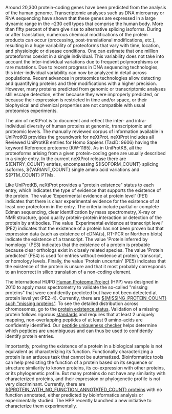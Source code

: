 
Around 20,300 protein-coding genes have been predicted from the analysis of the human genome. Transcriptomic analyses such as DNA microarray or RNA sequencing have shown that these genes are expressed in a large dynamic range in the &#126;230 cell types that comprise the human body. More than fifty percent of them give rise to alternative splicing isoforms. During or after translation, numerous chemical modifications of the protein products can occur (processing, post-translational modifications, etc.), resulting in a huge variability of proteoforms that vary with time, location, and physiologic or disease conditions. One can estimate that one million proteoforms coexist in a single individual. This variability does not take into account the inter-individual variations due to frequent polymorphisms or rare mutations. Due to recent progress in DNA sequencing technologies, this inter-individual variability can now be analyzed in detail across populations. Recent advances in proteomics technologies allow detecting and quantifying proteins and their modifications with a higher precision. However, many proteins predicted from genomic or transcriptomic analyses still escape detection, either because they were improperly predicted, or because their expression is restricted in time and/or space, or their biophysical and chemical properties are not compatible with usual proteomics experiments.

The aim of neXtProt is to document and reflect the inter- and intra-individual diversity of human proteins at genomic, transcriptomic and proteomic levels. The manually reviewed corpus of information available in UniProtKB provides the groundwork for neXtProt. neXtProt includes all Reviewed UniProtKB entries for Homo Sapiens (TaxID: 9606) having the keyword Reference proteome (KW-1185). As in UniProtKB, all the proteoforms arising from a given protein-coding gene are usually described in a single entry. In the current neXtProt release there are ${ENTRY_COUNT} entries, encompassing ${ISOFORM_COUNT} splicing isoforms, ${VARIANT_COUNT} single amino acid variations and ${PTM_COUNT} PTMs. 

Like UniProtKB, neXtProt provides a &#34;protein existence&#34; status to each entry, which indicates the type of evidence that supports the existence of the protein. The value &#39;Experimental evidence at protein level&#39; (PE1) indicates that there is clear experimental evidence for the existence of at least one proteoform in the entry. The criteria include partial or complete Edman sequencing, clear identification by mass spectrometry, X-ray or NMR structure, good quality protein-protein interaction or detection of the protein by antibodies. The value &#39;Experimental evidence at transcript level&#39; (PE2) indicates that the existence of a protein has not been proven but that expression data (such as existence of cDNA(s), RT-PCR or Northern blots) indicate the existence of a transcript. The value &#39;Protein inferred by homology&#39; (PE3) indicates that the existence of a protein is probable because clear orthologs exist in closely related species. The value &#39;Protein predicted&#39; (PE4) is used for entries without evidence at protein, transcript, or homology levels. Finally, the value &#39;Protein uncertain&#39; (PE5) indicates that the existence of the protein is unsure and that it most probably corresponds to an incorrect in silico translation of a non-coding element.

The international HUPO [Human Proteome Project](https://hupo.org/human-proteome-project) (HPP) was designed in 2010 to apply mass spectrometry to validate the so-called &#34;missing proteins&#34; that were confidently predicted but have not been detected at protein level yet (PE2-4). Currently, there are [${MISSING_PROTEIN_COUNT} such &#34;missing proteins&#34;](/proteins/search?mode=advanced&queryId=NXQ_00204). To see the detailed distribution across chromosomes, go to the [protein existence status](/about/protein-existence). Validation of a missing protein follows rigorous [standards](https://hupo.org/HPP-Data-Interpretation-Guidelines) and requires that at least 2 uniquely mapping, non-overlapping peptides of at least 9 amino-acids are confidently identified. Our [peptide uniqueness checker](/tools/peptide-uniqueness-checker) helps determine which peptides are unambiguous and can thus be used to confidently identify protein entries.

Importantly, proving the existence of a protein in a biological sample is not equivalent as characterizing its function. Functionally characterizing a protein is an arduous task that cannot be automatized. Bioinformatics tools can help predicting the function of a protein based on its sequence or structure similarity to known proteins, its co-expression with other proteins, or its phylogenetic profile. But many proteins do not have any similarity with characterized proteins, and their expression or phylogenetic profile is not very discriminant. Currently, there are [${PROTEIN_WITH_NO_FUNCTION_ANNOTATED_COUNT} proteins](/proteins/search?mode=advanced&queryId=NXQ_00022) with no function annotated, either predicted by bioinformatics analysis or experimentally studied. The HPP recently launched a new initiative to characterize them experimentally. 
